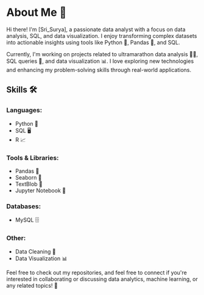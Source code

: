 # About Me 👋

Hi there! I'm [Sri_Surya], a passionate data analyst with a focus on data analysis, SQL, and data visualization. I enjoy transforming complex datasets into actionable insights using tools like Python 🐍, Pandas 🐼, and SQL.

Currently, I'm working on projects related to ultramarathon data analysis 🏃‍♂️, SQL queries 🔄, and data visualization 📊. I love exploring new technologies and enhancing my problem-solving skills through real-world applications.

## Skills 🛠️

### Languages:
- Python 🐍
- SQL 🖥️
- R 📈

### Tools & Libraries:
- Pandas 🐼
- Seaborn 🌈
- TextBlob 💬
- Jupyter Notebook 📓

### Databases:
- MySQL 🗄️

### Other:
- Data Cleaning 🧹
- Data Visualization 📊

Feel free to check out my repositories, and feel free to connect if you're interested in collaborating or discussing data analytics, machine learning, or any related topics! 🤝
